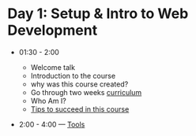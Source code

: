 # Day 1: Setup & Intro to Web Development

- 01:30 - 2:00

  - Welcome talk
  - Introduction to the course
  - why was this course created?
  - Go through two weeks [curriculum](../)
  - Who Am I?
  - [Tips to succeed in this course](./tips.md)


- 2:00 - 4:00 — [Tools](./tools.md)
